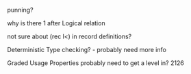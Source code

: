 punning?

why is there 1 after Logical relation

not sure about (rec l<) in record definitions?

Deterministic Type checking? - probably need more info

Graded Usage Properties probably need to get a level in? 2126
